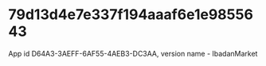 # 79d13d4e7e337f194aaaf6e1e9855643
App id D64A3-3AEFF-6AF55-4AEB3-DC3AA, version name - IbadanMarket
